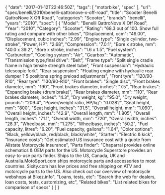 {
    "date": "2017-01-12T22:46:50Z",
    "tags": [
        "motorbike",
        "spec"
    ],
    "url": "spec\/benelli\/2010\/benelli-qattronove-x-off-road",
    "title": "Scooter Benelli QattroNove X Off Road",
    "categories": "Scooter",
    "brands": "benelli",
    "years": "2010",
    "spec": [
        {
            "Model": "Benelli QattroNove X Off Road",
            "Year": "2010",
            "Category": "Scooter",
            "Rating": "68.3 out of 100. Show full rating and compare with other bikes",
            "Displacement, ccm": "49.00",
            "Displacement, cubic inches": "2.99",
            "Engine type": "Single cylinder, two-stroke",
            "Power, HP": "2.68",
            "Compression": "7.0:1",
            "Bore x stroke, mm": "40.0 x 39.2",
            "Bore x stroke, inches": "1.6 x 1.5",
            "Fuel system": "Carburettor",
            "Cooling system": "Air",
            "Gearbox": "Automatic",
            "Transmission type,final drive": "Belt",
            "Frame type": "Split single cradle frame in high tensile strength steel tube",
            "Front suspension": "Hydraulic telescopic fork",
            "Rear suspension": "Floating engine with hydraulic rear dumper ? 5 positions spring preload adjustments",
            "Front tyre": "120\/90-R10",
            "Rear tyre": "130\/90-R10",
            "Front brakes": "Single disc",
            "Front brakes diameter, mm": "190",
            "Front brakes diameter, inches": "7.5",
            "Rear brakes": "Expanding brake (drum brake)",
            "Rear brakes diameter, mm": "110",
            "Rear brakes diameter, inches": "4.3",
            "Dry weight, kg": "95.0",
            "Dry weight, pounds": "209.4",
            "Power\/weight ratio, HP\/kg": "0.0282",
            "Seat height, mm": "800",
            "Seat height, inches": "31.5",
            "Overall height, mm": "1.090",
            "Overall height, inches": "42.9",
            "Overall length, mm": "1.805",
            "Overall length, inches": "71.1",
            "Overall width, mm": "720",
            "Overall width, inches": "28.3",
            "Wheelbase, mm": "1.275",
            "Wheelbase, inches": "50.2",
            "Fuel capacity, litres": "6.20",
            "Fuel capacity, gallons": "1.64",
            "Color options": "Black, yellow\/black, red\/black, black\/white",
            "Starter": "Electric & kick",
            "Insurance costs": "Get estimated US insurance cost with a quote from Allstate Motorcycle Insurance",
            "Parts finder": "Chaparral provides online schematics & OEM parts for the US.   Motorcycle Superstore provides an easy-to-use parts finder. Ships to the US, Canada, UK and Australia.MotoSport.com ships motorcycle parts and accessories to most countries.    Sixity.com has low prices and free shipping on ATV and motorcycle parts to the US. Also check out our overview of motorcycle webshops at Bikez.info",
            "Loans, tests, etc": "Search the web for dealers, loan costs, tests, customizing, etc",
            "Related bikes": "List related bikes for comparison of specs"
        }
    ]
}